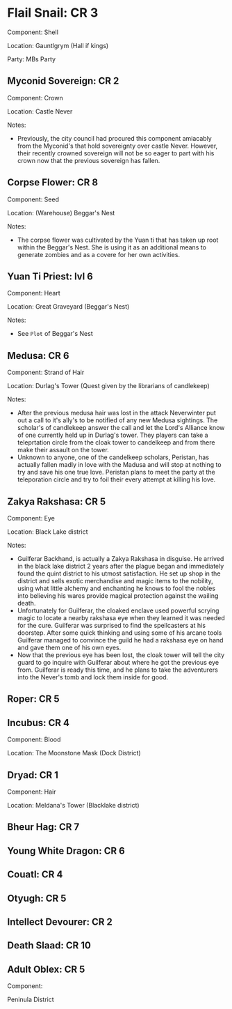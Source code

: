 # Flail Snail: CR 3

Component: Shell

Location: Gauntlgrym (Hall if kings)

Party: MBs Party

## Myconid Sovereign: CR 2

Component: Crown

Location: Castle Never

Notes:

- Previously, the city council had procured this component amiacably from the Myconid's that hold sovereignty over castle Never. However, their recently crowned sovereign will not be so eager to part with his crown now that the previous sovereign has fallen.

## Corpse Flower: CR 8

Component: Seed

Location: (Warehouse) Beggar's Nest

Notes:

- The corpse flower was cultivated by the Yuan ti that has taken up root within the Beggar's Nest. She is using it as an additional means to generate zombies and as a covere for her own activities.

## Yuan Ti Priest: lvl 6

Component: Heart

Location: Great Graveyard (Beggar's Nest)

Notes:

- See `Plot` of Beggar's Nest

## Medusa: CR 6

Component: Strand of Hair

Location: Durlag's Tower (Quest given by the librarians of candlekeep)

Notes:

- After the previous medusa hair was lost in the attack Neverwinter put out a call to it's ally's to be notified of any new Medusa sightings. The scholar's of candlekeep answer the call and let the Lord's Alliance know of one currently held up in Durlag's tower. They players can take a teleprtation circle from the cloak tower to candelkeep and from there make their assault on the tower.
- Unknown to anyone, one of the candelkeep scholars, Peristan, has actually fallen madly in love with the Madusa and will stop at nothing to try and save his one true love. Peristan plans to meet the party at the teleporation circle and try to foil their every attempt at killing his love.

## Zakya Rakshasa: CR 5

Component: Eye

Location: Black Lake district

Notes:

- Guilferar Backhand, is actually a Zakya Rakshasa in disguise. He arrived in the black lake district 2 years after the plague began and immediately found the quint district to his utmost satisfaction. He set up shop in the district and sells exotic merchandise and magic items to the nobility, using what little alchemy and enchanting he knows to fool the nobles into believing his wares provide magical protection against the wailing death.
- Unfortunately for Guilferar, the cloaked enclave used powerful scrying magic to locate a nearby rakshasa eye when they learned it was needed for the cure. Guilferar was surprised to find the spellcasters at his doorstep. After some quick thinking and using some of his arcane tools Guilferar managed to convince the guild he had a rakshasa eye on hand and gave them one of his own eyes.
- Now that the previous eye has been lost, the cloak tower will tell the city guard to go inquire with Guilferar about where he got the previous eye from. Guilferar is ready this time, and he plans to take the adventurers into the Never's tomb and lock them inside for good.

## Roper: CR 5

## Incubus: CR 4

Component: Blood

Location: The Moonstone Mask (Dock District)

## Dryad: CR 1

Component: Hair

Location: Meldana's Tower (Blacklake district)

## Bheur Hag: CR 7

## Young White Dragon: CR 6

## Couatl: CR 4

## Otyugh: CR 5

## Intellect Devourer: CR 2

## Death Slaad: CR 10

## Adult Oblex: CR 5

Component:

Peninula District
